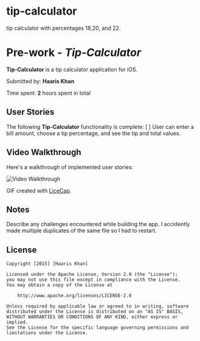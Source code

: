 # tip-calculator
tip calculator with percentages 18,20, and 22.
# Pre-work - *Tip-Calculator*

**Tip-Calculator** is a tip calculator application for iOS.

Submitted by: **Haaris Khan**

Time spent: **2** hours spent in total

## User Stories

The following **Tip-Calculator** functionality is complete:
[ ] User can enter a bill amount, choose a tip percentage, and see the tip and total values.
## Video Walkthrough 

Here's a walkthrough of implemented user stories:

<img src='http://imgur.com/2b9QcYS' title='Video Walkthrough' >

GIF created with [LiceCap](http://www.cockos.com/licecap/).

## Notes

Describe any challenges encountered while building the app.
I accidently made multiple duplicates of the same file so I had to restart.
## License

    Copyright [2015] [Haaris Khan]

    Licensed under the Apache License, Version 2.0 (the "License");
    you may not use this file except in compliance with the License.
    You may obtain a copy of the License at

        http://www.apache.org/licenses/LICENSE-2.0

    Unless required by applicable law or agreed to in writing, software
    distributed under the License is distributed on an "AS IS" BASIS,
    WITHOUT WARRANTIES OR CONDITIONS OF ANY KIND, either express or implied.
    See the License for the specific language governing permissions and
    limitations under the License.
